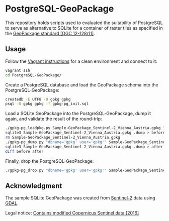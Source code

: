 <!--
#------------------------------------------------------------------------------
#
# Project: PostgreSQL-GeoPackage
# Authors: Stephan Meissl <stephan.meissl@eox.at>
#
#------------------------------------------------------------------------------
# Copyright (c) 2016 EOX IT Services GmbH
#
# Permission is hereby granted, free of charge, to any person obtaining a copy
# of this software and associated documentation files (the "Software"), to deal
# in the Software without restriction, including without limitation the rights
# to use, copy, modify, merge, publish, distribute, sublicense, and/or sell
# copies of the Software, and to permit persons to whom the Software is
# furnished to do so, subject to the following conditions:
#
# The above copyright notice and this permission notice shall be included in
# all copies or substantial portions of the Software.
#
# THE SOFTWARE IS PROVIDED "AS IS", WITHOUT WARRANTY OF ANY KIND, EXPRESS OR
# IMPLIED, INCLUDING BUT NOT LIMITED TO THE WARRANTIES OF MERCHANTABILITY,
# FITNESS FOR A PARTICULAR PURPOSE AND NONINFRINGEMENT. IN NO EVENT SHALL THE
# AUTHORS OR COPYRIGHT HOLDERS BE LIABLE FOR ANY CLAIM, DAMAGES OR OTHER
# LIABILITY, WHETHER IN AN ACTION OF CONTRACT, TORT OR OTHERWISE, ARISING FROM,
# OUT OF OR IN CONNECTION WITH THE SOFTWARE OR THE USE OR OTHER DEALINGS IN THE
# SOFTWARE.
#------------------------------------------------------------------------------
-->

# PostgreSQL-GeoPackage

This repository holds scripts used to evaluated the suitability of PostgreSQL
to serve as alternative to SQLite for a container of raster tiles as specified
in the [GeoPackage standard [OGC 12-128r11]](http://www.geopackage.org).

## Usage

Follow the [Vagrant instructions](/tree/master/vagrant) for a clean environment
and connect to it:

```sh
vagrant ssh
cd PostgreSQL-GeoPackage/
```

Create a PostgreSQL database and load the GeoPackage schema into the
PostgreSQL-GeoPackage:

```sh
createdb -E UTF8 -U gpkg gpkg
psql -U gpkg gpkg -f gpkg-pg_init.sql
```

Load a SQLite GeoPackage into the PostgreSQL-GeoPackage, dump it again, and
validate the result of the round-trip:

```sh
./gpkg-pg_loadpkg.py Sample-GeoPackage_Sentinel-2_Vienna_Austria.gpkg "dbname='gpkg' user='gpkg'"
sqlite3 Sample-GeoPackage_Sentinel-2_Vienna_Austria.gpkg .dump > before
rm Sample-GeoPackage_Sentinel-2_Vienna_Austria.gpkg
./gpkg-pg_dump.py "dbname='gpkg' user='gpkg'" Sample-GeoPackage_Sentinel-2_Vienna_Austria
sqlite3 Sample-GeoPackage_Sentinel-2_Vienna_Austria.gpkg .dump > after
diff before after
```

Finally, drop the PostgreSQL-GeoPackage:

```sh
./gpkg-pg_drop.py "dbname='gpkg' user='gpkg'" Sample-GeoPackage_Sentinel-2_Vienna_Austria
```

## Acknowledgment

The sample SQLite GeoPackage was created from
[Sentinel-2](https://sentinel.esa.int/web/sentinel/missions/sentinel-2) data
using [GDAL](http://gdal.org).

Legal notice: [Contains modified Copernicus Sentinel data [2016]](https://scihub.copernicus.eu/twiki/pub/SciHubWebPortal/TermsConditions/Sentinel_Data_Legal_Notice.pdf)
